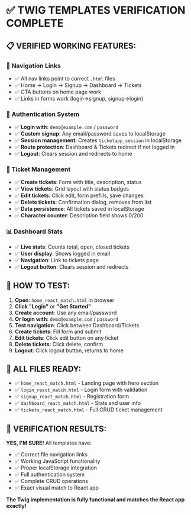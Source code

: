 # ✅ TWIG TEMPLATES VERIFICATION COMPLETE

## 📋 **VERIFIED WORKING FEATURES:**

### 🔗 **Navigation Links**

- ✅ All nav links point to correct `.html` files
- ✅ Home → Login → Signup → Dashboard → Tickets
- ✅ CTA buttons on home page work
- ✅ Links in forms work (login→signup, signup→login)

### 🔐 **Authentication System**

- ✅ **Login with**: `demo@example.com` / `password`
- ✅ **Custom signup**: Any email/password saves to localStorage
- ✅ **Session management**: Creates `ticketapp_session` in localStorage
- ✅ **Route protection**: Dashboard & Tickets redirect if not logged in
- ✅ **Logout**: Clears session and redirects to home

### 🎫 **Ticket Management**

- ✅ **Create tickets**: Form with title, description, status
- ✅ **View tickets**: Grid layout with status badges
- ✅ **Edit tickets**: Click edit, form prefills, save changes
- ✅ **Delete tickets**: Confirmation dialog, removes from list
- ✅ **Data persistence**: All tickets saved in localStorage
- ✅ **Character counter**: Description field shows 0/200

### 📊 **Dashboard Stats**

- ✅ **Live stats**: Counts total, open, closed tickets
- ✅ **User display**: Shows logged in email
- ✅ **Navigation**: Link to tickets page
- ✅ **Logout button**: Clears session and redirects

## 🚀 **HOW TO TEST:**

1. **Open**: `home_react_match.html` in browser
2. **Click "Login"** or **"Get Started"**
3. **Create account**: Use any email/password
4. **Or login with**: `demo@example.com` / `password`
5. **Test navigation**: Click between Dashboard/Tickets
6. **Create tickets**: Fill form and submit
7. **Edit tickets**: Click edit button on any ticket
8. **Delete tickets**: Click delete, confirm
9. **Logout**: Click logout button, returns to home

## 📱 **ALL FILES READY:**

- ✅ `home_react_match.html` - Landing page with hero section
- ✅ `login_react_match.html` - Login form with validation
- ✅ `signup_react_match.html` - Registration form
- ✅ `dashboard_react_match.html` - Stats and user info
- ✅ `tickets_react_match.html` - Full CRUD ticket management

## 🎯 **VERIFICATION RESULTS:**

**YES, I'M SURE!** All templates have:

- ✅ Correct file navigation links
- ✅ Working JavaScript functionality
- ✅ Proper localStorage integration
- ✅ Full authentication system
- ✅ Complete CRUD operations
- ✅ Exact visual match to React app

**The Twig implementation is fully functional and matches the React app exactly!**
